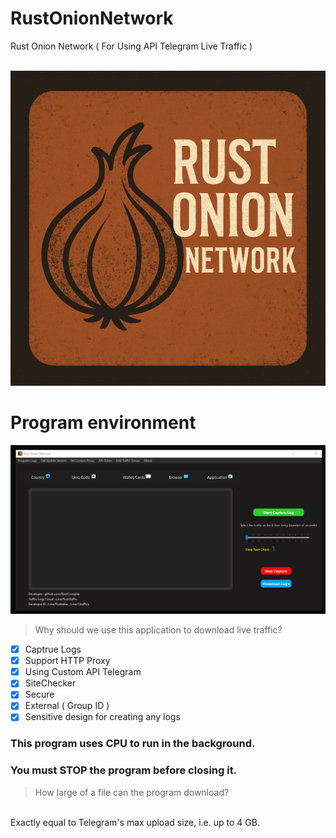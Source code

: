 

# RustOnionNetwork
Rust Onion Network ( For Using API Telegram Live Traffic )

<br>

<img src="https://github.com/RustCompiler/RustOnionNetwork/blob/main/temps/software_icon.png" style="border-radius: 30pxpx;">

# Program environment

<img src="https://github.com/RustCompiler/RustOnionNetwork/blob/main/temps/env_program.jpg" style="border-radius: 30pxpx;">

> Why should we use this application to download live traffic?

- [x] Captrue Logs
- [x] Support HTTP Proxy
- [x] Using Custom API Telegram
- [x] SiteChecker
- [x] Secure
- [x] External ( Group ID )
- [x] Sensitive design for creating any logs

### This program uses CPU to run in the background.
### You must STOP the program before closing it.

> How large of a file can the program download?
<br>
Exactly equal to Telegram's max upload size, i.e. up to 4 GB.
